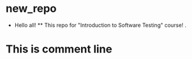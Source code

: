 # new_repo
* Hello all!
** This repo for "Introduction to Software Testing" course!
.
# This is comment line
